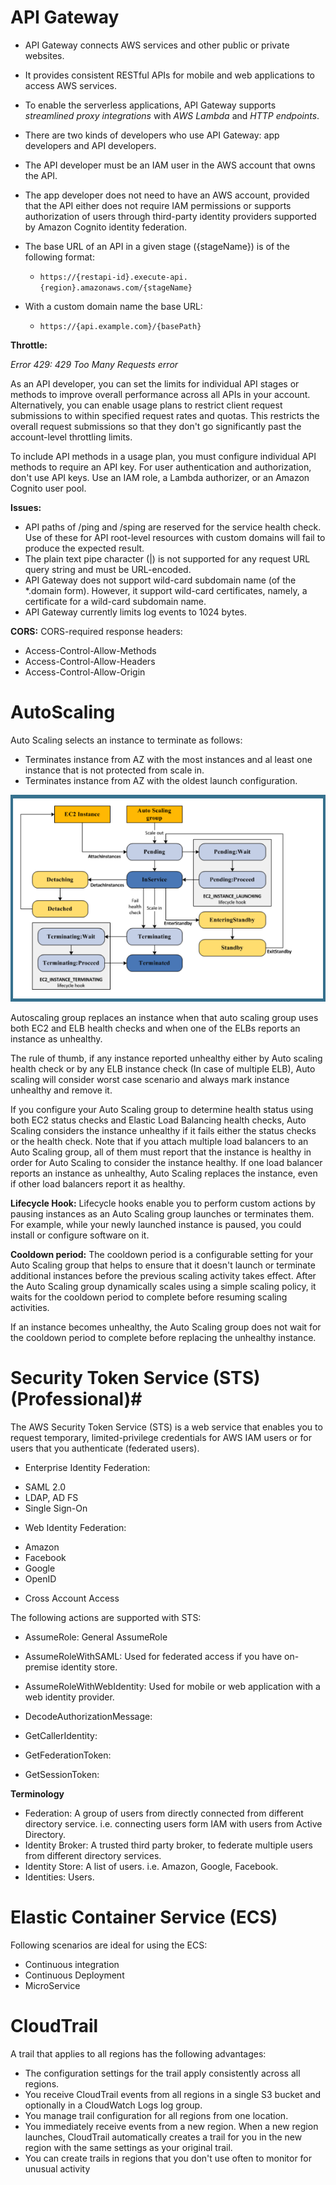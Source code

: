 # API Gateway #
- API Gateway connects AWS services and other public or private websites.
- It provides consistent RESTful APIs for mobile and web applications to access AWS services.
- To enable the serverless applications, API Gateway supports *streamlined proxy integrations* with *AWS Lambda* and *HTTP endpoints*.

- There are two kinds of developers who use API Gateway: app developers and API developers.
- The API developer must be an IAM user in the AWS account that owns the API.
- The app developer does not need to have an AWS account, provided that the API either does not require IAM permissions or supports authorization of users through third-party identity providers supported by Amazon Cognito identity federation.

- The base URL of an API in a given stage ({stageName}) is of the following format:
    - `https://{restapi-id}.execute-api.{region}.amazonaws.com/{stageName}`
- With a custom domain name the base URL:
    - `https://{api.example.com}/{basePath}`

**Throttle:**

*Error 429: 429 Too Many Requests error*

As an API developer, you can set the limits for individual API stages or methods to improve overall performance across all APIs in your account. Alternatively, you can enable usage plans to restrict client request submissions to within specified request rates and quotas. This restricts the overall request submissions so that they don't go significantly past the account-level throttling limits.

To include API methods in a usage plan, you must configure individual API methods to require an API key. For user authentication and authorization, don't use API keys. Use an IAM role, a Lambda authorizer, or an Amazon Cognito user pool.

**Issues:**
- API paths of /ping and /sping are reserved for the service health check. Use of these for API root-level resources with custom domains will fail to produce the expected result.
- The plain text pipe character (|) is not supported for any request URL query string and must be URL-encoded.
- API Gateway does not support wild-card subdomain name (of the *.domain form). However, it support wild-card certificates, namely, a certificate for a wild-card subdomain name.
- API Gateway currently limits log events to 1024 bytes.

**CORS:**
CORS-required response headers:
- Access-Control-Allow-Methods
- Access-Control-Allow-Headers
- Access-Control-Allow-Origin


# AutoScaling #
Auto Scaling selects an instance to terminate as follows:
- Terminates instance from AZ with the most instances and al least one instance that is not protected from scale in.
- Terminates instance from AZ with the oldest launch configuration.

![Auto Scaling Lifecycle Stages](img/autoscaling-lifecycle.png)

Autoscaling group replaces an instance when that auto scaling group uses both EC2 and ELB health checks and when one of the ELBs reports an instance as unhealthy.

The rule of thumb, if any instance reported unhealthy either by Auto scaling health check or by any ELB instance check (In case of multiple ELB), Auto scaling will consider worst case scenario and always mark instance unhealthy and remove it.

If you configure your Auto Scaling group to determine health status using both EC2 status checks and Elastic Load Balancing health checks, Auto Scaling considers the instance unhealthy if it fails either the status checks or the health check.
Note that if you attach multiple load balancers to an Auto Scaling group, all of them must report that the instance is healthy in order for Auto Scaling to consider the instance healthy. If one load balancer reports an instance as unhealthy, Auto Scaling replaces the instance, even if other load balancers report it as healthy.

**Lifecycle Hook:**
Lifecycle hooks enable you to perform custom actions by pausing instances as an Auto Scaling group launches or terminates them. For example, while your newly launched instance is paused, you could install or configure software on it.

**Cooldown period:**
The cooldown period is a configurable setting for your Auto Scaling group that helps to ensure that it doesn't launch or terminate additional instances before the previous scaling activity takes effect. After the Auto Scaling group dynamically scales using a simple scaling policy, it waits for the cooldown period to complete before resuming scaling activities.

If an instance becomes unhealthy, the Auto Scaling group does not wait for the cooldown period to complete before replacing the unhealthy instance.


# Security Token Service (STS) (Professional)#
The AWS Security Token Service (STS) is a web service that enables you to request temporary, limited-privilege credentials for AWS IAM users or for users that you authenticate (federated users).

* Enterprise Identity Federation:
- SAML 2.0
- LDAP, AD FS
- Single Sign-On

* Web Identity Federation:
- Amazon
- Facebook
- Google
- OpenID

* Cross Account Access

The following actions are supported with STS:
- AssumeRole:                   General AssumeRole
- AssumeRoleWithSAML:           Used for federated access if you have on-premise identity store.
- AssumeRoleWithWebIdentity:    Used for mobile or web application with a web identity provider.

- DecodeAuthorizationMessage:
- GetCallerIdentity:
- GetFederationToken:
- GetSessionToken:

**Terminology**
- Federation: A group of users from directly connected from different directory service. i.e. connecting users form IAM with users from Active Directory.
- Identity Broker: A trusted third party broker, to federate multiple users from different directory services.
- Identity Store: A list of users. i.e. Amazon, Google, Facebook.
- Identities: Users.


# Elastic Container Service (ECS) #
Following scenarios are ideal for using the ECS:
- Continuous integration
- Continuous Deployment
- MicroService


# CloudTrail #
A trail that applies to all regions has the following advantages:
- The configuration settings for the trail apply consistently across all regions.
- You receive CloudTrail events from all regions in a single S3 bucket and optionally in a CloudWatch Logs log group.
- You manage trail configuration for all regions from one location.
- You immediately receive events from a new region. When a new region launches, CloudTrail automatically creates a trail for you in the new region with the same settings as your original trail.
- You can create trails in regions that you don't use often to monitor for unusual activity

